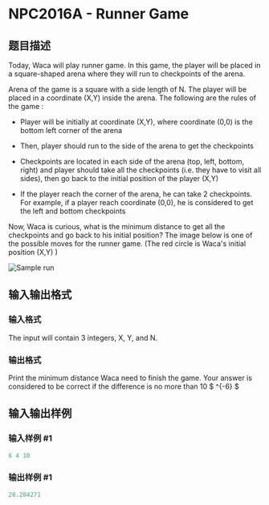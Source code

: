 # NPC2016A - Runner Game

## 题目描述

Today, Waca will play runner game. In this game, the player will be placed in a square-shaped arena where they will run to checkpoints of the arena.

Arena of the game is a square with a side length of N. The player will be placed in a coordinate (X,Y) inside the arena. The following are the rules of the game :

- Player will be initially at coordinate (X,Y), where coordinate (0,0) is the bottom left corner of the arena

- Then, player should run to the side of the arena to get the checkpoints

- Checkpoints are located in each side of the arena (top, left, bottom, right) and player should take all the checkpoints (i.e. they have to visit all sides), then go back to the initial position of the player (X,Y)

- If the player reach the corner of the arena, he can take 2 checkpoints. For example, if a player reach coordinate (0,0), he is considered to get the left and bottom checkpoints

Now, Waca is curious, what is the minimum distance to get all the checkpoints and go back to his initial position? The image below is one of the possible moves for the runner game. (The red circle is Waca's initial position (X,Y) )

![Sample run](https://cdn.luogu.com.cn/upload/vjudge_pic/SP30347/c46a9e6ebeeab7b507ce368e63cf409e5b56c412.png)

## 输入输出格式

### 输入格式

The input will contain 3 integers, X, Y, and N.

### 输出格式

Print the minimum distance Waca need to finish the game. Your answer is considered to be correct if the difference is no more than 10 $ ^{-6} $

## 输入输出样例

### 输入样例 #1

```cpp
6 4 10
```


### 输出样例 #1

```cpp
28.284271
```


